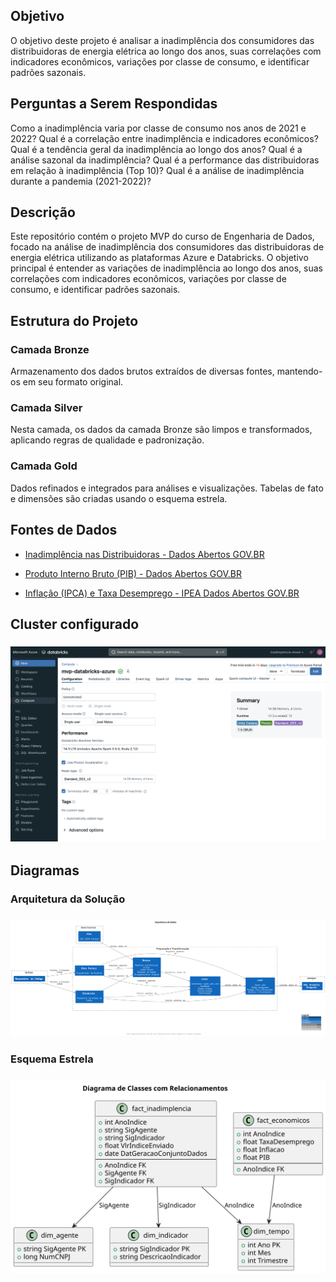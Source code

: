 ## Objetivo

O objetivo deste projeto é analisar a inadimplência dos consumidores das distribuidoras de energia elétrica ao longo dos anos, suas correlações com indicadores econômicos, variações por classe de consumo, e identificar padrões sazonais.

## Perguntas a Serem Respondidas

Como a inadimplência varia por classe de consumo nos anos de 2021 e 2022?
Qual é a correlação entre inadimplência e indicadores econômicos?
Qual é a tendência geral da inadimplência ao longo dos anos?
Qual é a análise sazonal da inadimplência?
Qual é a performance das distribuidoras em relação à inadimplência (Top 10)?
Qual é a análise de inadimplência durante a pandemia (2021-2022)?

## Descrição

Este repositório contém o projeto MVP do curso de Engenharia de Dados, focado na análise de inadimplência dos consumidores das distribuidoras de energia elétrica utilizando as plataformas Azure e Databricks. O objetivo principal é entender as variações de inadimplência ao longo dos anos, suas correlações com indicadores econômicos, variações por classe de consumo, e identificar padrões sazonais.

## Estrutura do Projeto

### Camada Bronze

Armazenamento dos dados brutos extraídos de diversas fontes, mantendo-os em seu formato original.

### Camada Silver

Nesta camada, os dados da camada Bronze são limpos e transformados, aplicando regras de qualidade e padronização.

### Camada Gold

Dados refinados e integrados para análises e visualizações. Tabelas de fato e dimensões são criadas usando o esquema estrela.

## Fontes de Dados

- [Inadimplência nas Distribuidoras - Dados Abertos GOV.BR](https://dados.gov.br/dados/conjuntos-dados/indqual-inadimplencia)

- [Produto Interno Bruto (PIB) - Dados Abertos GOV.BR](https://api.bcb.gov.br/dados/serie/bcdata.sgs.1207/dados?formato=csv&dataInicial=01/01/2012&dataFinal=31/05/2024)

- [Inflação (IPCA) e Taxa Desemprego - IPEA Dados Abertos GOV.BR](https://www.ipea.gov.br/cartadeconjuntura/index.php/series-estatisticas-conjunturais-2/)

## Cluster configurado

### ![Cluster Databricks](imagens/cluster_databricks.png)

## Diagramas

### Arquitetura da Solução

### ![Diagrama de Arquitetura](diagramas/arquitetura/diagrama.svg)

### Esquema Estrela

### ![Diagrama tabelas Fato e Dimensões](diagramas/schema/Diagrama.svg)
